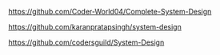 https://github.com/Coder-World04/Complete-System-Design

https://github.com/karanpratapsingh/system-design

https://github.com/codersguild/System-Design
